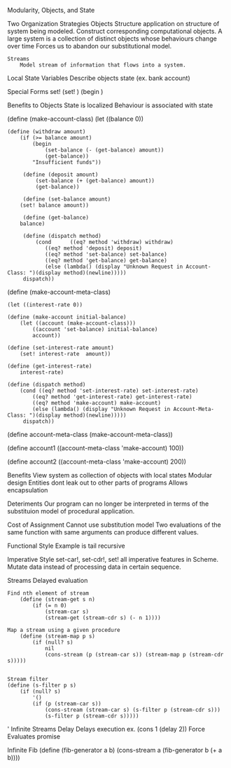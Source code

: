 Modularity, Objects, and State


Two Organization Strategies
	Objects
		Structure application on structure of system being modeled.
		Construct corresponding computational objects.
		A large system is a collection of distinct objects whose behaviours change over time
		Forces us to abandon our substitutional model.

	Streams
		Model stream of information that flows into a system.

Local State Variables
	Describe objects state
	(ex. bank account)

Special Forms
	set!
		(set! <name> <new-value>)
		(begin <e1> <e2> <en>)

Benefits to Objects
	State is localized
	Behaviour is associated with state
	

(define (make-account-class) 
	(let ((balance 0))

	(define (withdraw amount) 
		(if (>= balance amount) 
			(begin 
				(set-balance (- (get-balance) amount)) 
				(get-balance)) 
			"Insufficient funds")) 

         (define (deposit amount) 
             (set-balance (+ (get-balance) amount)) 
             (get-balance))

         (define (set-balance amount)
		(set! balance amount)) 

         (define (get-balance)
		balance) 

         (define (dispatch method) 
             (cond     	((eq? method 'withdraw) withdraw) 
				((eq? method 'deposit) deposit) 
				((eq? method 'set-balance) set-balance) 
				((eq? method 'get-balance) get-balance) 
				(else (lambda() (display "Unknown Request in Account-Class: ")(display method)(newline)))))
         dispatch))

(define (make-account-meta-class) 

	(let ((interest-rate 0))

	(define (make-account initial-balance)
		(let ((account (make-account-class)))
			((account 'set-balance) initial-balance)
			account))

	(define (set-interest-rate amount)
		(set! interest-rate  amount)) 

	(define (get-interest-rate)
		interest-rate)

	(define (dispatch method) 
		(cond ((eq? method 'set-interest-rate) set-interest-rate) 
			((eq? method 'get-interest-rate) get-interest-rate) 
			((eq? method 'make-account) make-account)
			(else (lambda() (display "Unknown Request in Account-Meta-Class: ")(display method)(newline)))))
         dispatch))

(define account-meta-class (make-account-meta-class))

(define account1 ((account-meta-class 'make-account) 100))

(define account2 ((account-meta-class 'make-account) 200))

Benefits
	View system as collection of objects with local states
	Modular design
	Entities dont leak out to other parts of programs
	Allows encapsulation

Deteriments
	Our program can no longer be interpreted in terms of the substituion model of procedural application.

Cost of Assignment
	Cannot use substitution model
	Two evaluations of the same function with same arguments can produce different values.

Functional Style
	Example is tail recursive

Imperative Style
	set-car!, set-cdr!, set! all imperative features in Scheme.
		Mutate data instead of processing data in certain sequence.

Streams
	Delayed evaluation
	
	Find nth element of stream
		(define (stream-get s n)
			(if (= n 0)
				(stream-car s)
				(stream-get (stream-cdr s) (- n 1))))
	
	Map a stream using a given procedure
		(define (stream-map p s)
			(if (null? s)
				nil
				(cons-stream (p (stream-car s)) (stream-map p (stream-cdr s)))))


	Stream filter
	(define (s-filter p s)
		(if (null? s)
			'()
			(if (p (stream-car s))
				(cons-stream (stream-car s) (s-filter p (stream-cdr s)))
				(s-filter p (stream-cdr s)))))
'
Infinite Streams
	Delay
		Delays execution
			ex. (cons 1 (delay 2))
	Force
		Evaluates promise

Infinite Fib
	(define (fib-generator a b) 
         (cons-stream a (fib-generator  b (+ a b))))
